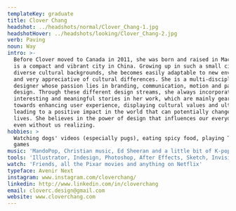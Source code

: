 ```yaml
---
templateKey: graduate
title: Clover Chang
headshot: ../headshots/normal/Clover_Chang-1.jpg
headshotHover: ../headshots/looking/Clover_Chang-2.jpg
verb: Paving
noun: Way
intro: >-
  Before Clover moved to Canada in 2011, she was born and raised in Macau, which
  is a compact and vibrant city in China. Growing up in such a small city with
  diverse cultural backgrounds, she becomes easily adaptable to new environments
  and very appreciative of cultural differences. She is a multi-disciplinary
  designer whose passion lies in branding, communication, motion and package
  design. Through these different design streams, she always incorporates some
  interesting and meaningful stories in her work, which are mainly geared
  towards enhancing user experience, displaying cultural values and ultimately,
  leading to a positive impact in the world that can potentially change peoples’
  lives. She believes in the power of design that influences our everyday life,
  even without us realizing.
hobbies: >
  Watching dogs' videos (especially pugs), eating spicy food, playing Tetris
  games
music: 'MandoPop, Christian music, Ed Sheeran and a little bit of K-pop'
tools: 'Illustrator, Indesign, Photoshop, After Effects, Sketch, Invision'
watch: 'Friends, all the Pixar movies and anything on Netflix'
typeface: Avenir Next
instagram: www.instagram.com/cloverchang/
linkedin: http://www.linkedin.com/in/cloverchang
email: cloverc.design@gmail.com
website: www.cloverchang.com
---
```


